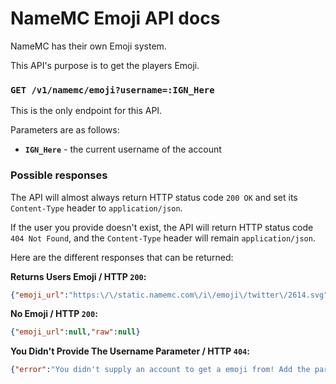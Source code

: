 # NameMC Emoji API docs
NameMC has their own Emoji system.

This API's purpose is to get the players Emoji.

### `GET /v1/namemc/emoji?username=:IGN_Here`
This is the only endpoint for this API.

Parameters are as follows:
- **`IGN_Here`** - the current username of the account

### Possible responses

The API will almost always return HTTP status code `200 OK` and set its `Content-Type` header to `application/json`.

If the user you provide doesn't exist, the API will return HTTP status code `404 Not Found`, and the `Content-Type` header will remain `application/json`.

Here are the different responses that can be returned:

**Returns Users Emoji / HTTP `200`:**
```json
{"emoji_url":"https:\/\/static.namemc.com\/i\/emoji\/twitter\/2614.svg","raw":"\u2614"}
```

**No Emoji / HTTP `200`:**
```json
{"emoji_url":null,"raw":null}
```

**You Didn't Provide The Username Parameter / HTTP `404`:**
```json
{"error":"You didn't supply an account to get a emoji from! Add the parameter ?username=IGN_HERE."}
```
